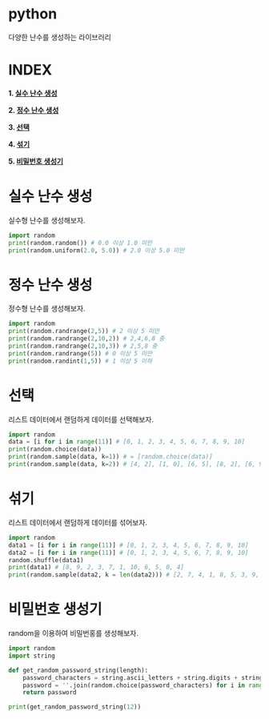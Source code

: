 # python

다양한 난수를 생성하는 라이브러리

# **INDEX**

**1. [실수 난수 생성](#실수-난수-생성)**

**2. [정수 난수 생성](#정수-난수-생성)**

**3. [선택](#선택)**

**4. [섞기](#섞기)**

**5. [비밀번호 생성기](#비밀번호-생성기)**


# **실수 난수 생성**

실수형 난수를 생성해보자.

```py
import random
print(random.random()) # 0.0 이상 1.0 미만
print(random.uniform(2.0, 5.0)) # 2.0 이상 5.0 미만
```


# **정수 난수 생성**

정수형 난수를 생성해보자.

```py
import random
print(random.randrange(2,5)) # 2 이상 5 미만
print(random.randrange(2,10,2)) # 2,4,6,8 중
print(random.randrange(2,10,3)) # 2,5,8 중
print(random.randrange(5)) # 0 이상 5 미만
print(random.randint(1,5)) # 1 이상 5 이하
```


# **선택**

리스트 데이터에서 랜덤하게 데이터를 선택해보자.

```py
import random
data = [i for i in range(11)] # [0, 1, 2, 3, 4, 5, 6, 7, 8, 9, 10]
print(random.choice(data))
print(random.sample(data, k=1)) # = [random.choice(data)]
print(random.sample(data, k=2)) # [4, 2], [1, 0], [6, 5], [8, 2], [6, 9], ...
```


# **섞기**

리스트 데이터에서 랜덤하게 데이터를 섞어보자.

```py
import random
data1 = [i for i in range(11)] # [0, 1, 2, 3, 4, 5, 6, 7, 8, 9, 10]
data2 = [i for i in range(11)] # [0, 1, 2, 3, 4, 5, 6, 7, 8, 9, 10]
random.shuffle(data1)
print(data1) # [8, 9, 2, 3, 7, 1, 10, 6, 5, 0, 4]
print(random.sample(data2, k = len(data2))) # [2, 7, 4, 1, 8, 5, 3, 9, 0, 10, 6]
```


# **비밀번호 생성기**

random을 이용하여 비밀번홍를 생성해보자.

```py
import random
import string

def get_random_password_string(length):
    password_characters = string.ascii_letters + string.digits + string.punctuation # 영문자 + 숫자 + 문장부호(특수문자)
    password = ''.join(random.choice(password_characters) for i in range(length))
    return password

print(get_random_password_string(12))
```
